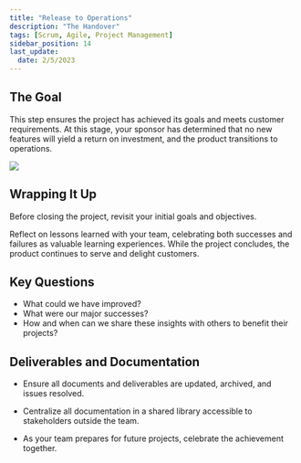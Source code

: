 ```yaml
---
title: "Release to Operations"
description: "The Handover"
tags: [Scrum, Agile, Project Management]
sidebar_position: 14
last_update:
  date: 2/5/2023
---
```



## The Goal

This step ensures the project has achieved its goals and meets customer requirements. At this stage, your sponsor has determined that no new features will yield a return on investment, and the product transitions to operations.

![](/img/docs/releasetoopsbottleopened.png)


## Wrapping It Up

Before closing the project, revisit your initial goals and objectives.

Reflect on lessons learned with your team, celebrating both successes and failures as valuable learning experiences. While the project concludes, the product continues to serve and delight customers.

## Key Questions

- What could we have improved?
- What were our major successes?
- How and when can we share these insights with others to benefit their projects?

## Deliverables and Documentation

- Ensure all documents and deliverables are updated, archived, and issues resolved.

- Centralize all documentation in a shared library accessible to stakeholders outside the team.

- As your team prepares for future projects, celebrate the achievement together.
